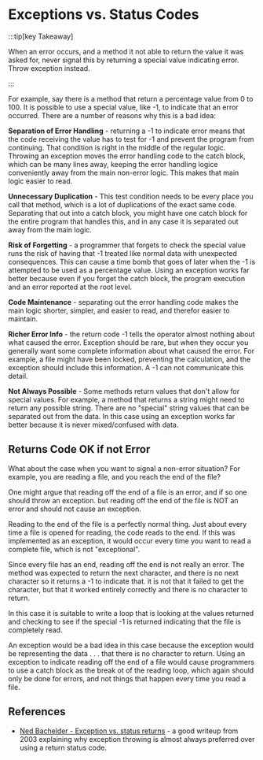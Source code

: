 # Exceptions vs. Status Codes


:::tip[key Takeaway]

When an error occurs, and a method it not able to return the value it was asked for, never signal this by returning a special value indicating error.  Throw exception instead.

:::

For example, say there is a method that return a percentage value from 0 to 100.  It is possible to use a special value, like -1, to indicate that an error occurred.  There are a number of reasons why this is a bad idea:

**Separation of Error Handling** - returning a -1 to indicate error means that the code receiving the value has to test for -1 and prevent the program from continuing.  That condition is right in the middle of the regular logic.  Throwing an exception moves the error handling code to the catch block, which can be many lines away, keeping the error handling logice conveniently away from the main non-error logic.  This makes that main logic easier to read.

**Unnecessary Duplication** - This test condition needs to be every place you call that method, which is a lot of duplications of the exact same code.  Separating that out into a catch block, you might have one catch block for the entire program that handles this, and in any case it is separated out away from the main logic.

**Risk of Forgetting** - a programmer that forgets to check the special value runs the risk of having that -1 treated like normal data with unexpected consequences. This can cause a time bomb that goes of later when the -1 is attempted to be used as a percentage value.  Using an exception works far better because even if you forget the catch block, the program execution and an error reported at the root level.

**Code Maintenance** - separating out the error handling code makes the main logic shorter, simpler, and easier to read, and therefor easier to maintain.

**Richer Error Info** - the return code -1 tells the operator almost nothing about what caused the error.  Exception should be rare, but when they occur you generally want some complete information about what caused the error.  For example, a file might have been locked, preventing the calculation, and the exception should include this information.  A -1 can not communicate this detail.

**Not Always Possible** - Some methods return values that don't allow for special values.  For example, a method that returns a string might need to return any possible string.  There are no "special" string values that can be separated out from the data.  In this case using an exception works far better because it is never mixed/confused with data.

## Returns Code OK if not Error

What about the case when you want to signal a non-error situation?  For example, you are reading a file, and you reach the end of the file?

One might argue that reading off the end of a file is an error, and if so one should throw an exception.  but reading off the end of the file is NOT an error and should not cause an exception.

Reading to the end of the file is a perfectly normal thing.  Just about every time a file is opened for reading, the code reads to the end.  If this was implemented as an exception, it would occur every time you want to read a complete file, which is not "exceptional".

Since every file has an end, reading off the end is not really an error.  The method was expected to return the next character, and there is no next character so it returns a -1 to indicate that.  it is not that it failed to get the character, but that it worked entirely correctly and there is no character to return.

In this case it is suitable to write a loop that is looking at the values returned and checking to see if the special -1 is returned indicating that the file is completely read.

An exception would be a bad idea in this case because the exception would be representing the data . . . that there is no character to return.  Using an exception to indicate reading off the end of a file would cause programmers to use a catch block as the break ot of the reading loop, which again should only be done for errors, and not things that happen every time you read a file.

## References

* [Ned Bachelder - Exception vs. status returns](https://nedbatchelder.com/text/exceptions-vs-status.html) - a good writeup from 2003 explaining why exception throwing is almost always preferred over using a return status code.
